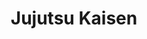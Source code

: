 ---
tags: poster

image: img\jujutsu_banner.png
title: Jujutsu Kaisen
cc: VostFr 
nb_saison: 1

link: animes/jujutsu-kaisen/JujutsuKaisen-saison-1-01-VostFr
---